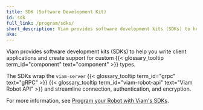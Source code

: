 ```yaml
---
title: SDK (Software Development Kit)
id: sdk
full_link: /program/sdks/
short_description: Viam provides software development kits (SDKs) to help you write client applications and create support for custom component types.
aka:
---
```


Viam provides software development kits (SDKs) to help you write client applications and create support for custom {{< glossary_tooltip term_id="component" text="component" >}} types.

The SDKs wrap the `viam-server` {{< glossary_tooltip term_id="grpc" text="gRPC" >}} {{< glossary_tooltip term_id="viam-robot-api" text="Viam Robot API" >}} and streamline connection, authentication, and encryption.

For more information, see [Program your Robot with Viam's SDKs](../../program/sdks).
